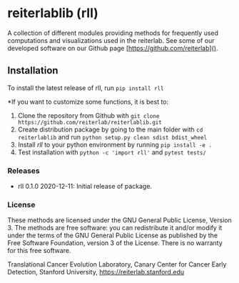 # reiterlablib (rll)
A collection of different modules providing methods for frequently used computations and visualizations used in the reiterlab. 
See some of our developed software on our Github page [https://github.com/reiterlab]().


## <a name="installation"> Installation 
To install the latest release of rll, run ```pip install rll```


*If you want to customize some functions, it is best to:
1. Clone the repository from Github with ```git clone https://github.com/reiterlab/reiterlablib.git```
1. Create distribution package by going to the main folder with ```cd reiterlablib``` and run ```python setup.py clean sdist bdist_wheel``` 
1. Install *rll* to your python environment by running ```pip install -e .```
1. Test installation with ```python -c 'import rll'``` and ```pytest tests/```

### <a name="releases"> Releases
* rll 0.1.0 2020-12-11: Initial release of package.

### License
These methods are licensed under the GNU General Public License, Version 3. The methods are free software: you can redistribute it and/or modify it under the terms of the GNU General Public License as published by the Free Software Foundation, version 3 of the License. There is no warranty for this free software.

Translational Cancer Evolution Laboratory, Canary Center for Cancer Early Detection, Stanford University, https://reiterlab.stanford.edu